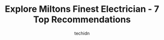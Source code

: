 ---
layout: ampstory
image: https://i0.wp.com/www.auto.or.id/wp-content/uploads/2023/06/raspen-electric-0-milton-1686326797.jpeg?resize=640,853
author: techidn
featured: false
description: Milton, Ontario, Canada is a haven for Electrician enthusiasts, boasting an impressive array of 7 top-notch establishments. Whether youre a seasoned connoisseur or simply curious to explore
title: Explore Miltons Finest Electrician - 7 Top Recommendations
cover:
   title: Explore Miltons Finest Electrician - 7 Top Recommendations
   subtitle: AUTO.OR.ID
   background: https://www.auto.or.id/wp-content/uploads/2023/06/raspen-electric-0-milton-1686326797.jpeg

pages: 
 - layout: thirds
   top: <h1>#1 Lorion Electric Inc.</h1>
   bottom: "<p>Used Lorion Electric to install an EV charger in my garage.  Dan did a great job through the estimate process and provided a detailed quote of the work to be done over th</p>"
   background: https://www.auto.or.id/wp-content/uploads/2023/06/raspen-electric-1-milton-1686326799.jpeg
   backgroundblur: true
 - layout: thirds
   top: <h1>#2 MARS Lighting & Electrical Supplies Distribution (MarsLED)</h1>
   bottom: "<p>459 Main St E #2, Milton, ON L9T 1R1, Canada</p>"
   background: https://www.auto.or.id/wp-content/uploads/2023/06/raspen-electric-2-milton-1686326799.png
   cta:
      link: https://www.auto.or.id/explore-miltons-finest-electrician-7-top-recommendations/
      text: Explore Miltons Finest Electrician - 7 Top Recommendations
 - layout: thirds
   top: <h1>#3 Primary Electrical Supply</h1>
   bottom: "<p>3163 Steeles Ave W, Milton, ON L9T 2V4, Canada</p>"
   background: https://images.unsplash.com/photo-1602343858784-d837e63a79c1?ixlib=rb-4.0.3&ixid=MnwxMjA3fDB8MHxwaG90by1wYWdlfHx8fGVufDB8fHx8&auto=format&fit=crop&w=640&h=853&q=80
   cta:
      link: https://www.auto.or.id/explore-miltons-finest-electrician-7-top-recommendations/
      text: Explore Miltons Finest Electrician - 7 Top Recommendations
 - layout: thirds
   top: <h1>#4 Static Electrical Services</h1>
   bottom: "<p>1307 Roper Dr, Milton, ON L9T 6E5, Canada</p>"
   background: https://images.unsplash.com/photo-1598560342586-54fac322e093?ixlib=rb-4.0.3&ixid=MnwxMjA3fDB8MHxwaG90by1wYWdlfHx8fGVufDB8fHx8&auto=format&fit=crop&w=640&h=853&q=80
   cta:
      link: https://www.auto.or.id/explore-miltons-finest-electrician-7-top-recommendations/
      text: Explore Miltons Finest Electrician - 7 Top Recommendations
 - layout: thirds
   top: <h1>#5 Raspen Electric</h1>
   bottom: "<p>806 Syer Dr, Milton, ON L9T 4E3, Canada</p>"
   background: https://images.unsplash.com/photo-1517672651691-24622a91b550?ixlib=rb-4.0.3&ixid=MnwxMjA3fDB8MHxwaG90by1wYWdlfHx8fGVufDB8fHx8&auto=format&fit=crop&w=640&h=853&q=80
   cta:
      link: https://www.auto.or.id/explore-miltons-finest-electrician-7-top-recommendations/
      text: Explore Miltons Finest Electrician - 7 Top Recommendations
 - layout: thirds
   top: <h1>#6 JE Electrical services</h1>
   bottom: "<p>32 Steeles Ave E, Milton, ON L9T 5A1, Canada</p>"
   background: https://images.unsplash.com/photo-1558140275-312515f28cbb?ixlib=rb-4.0.3&ixid=MnwxMjA3fDB8MHxwaG90by1wYWdlfHx8fGVufDB8fHx8&auto=format&fit=crop&w=640&h=853&q=80
   cta:
      link: https://www.auto.or.id/explore-miltons-finest-electrician-7-top-recommendations/
      text: Explore Miltons Finest Electrician - 7 Top Recommendations
 - layout: thirds
   top: <h1>#7 MMD Electric Inc.</h1>
   bottom: "<p>650 Childs Dr #4, Milton, ON L9T 3N8, Canada</p>"
   background: https://images.unsplash.com/photo-1653047256226-5abbfa82f1d7?ixlib=rb-4.0.3&ixid=MnwxMjA3fDB8MHxwaG90by1wYWdlfHx8fGVufDB8fHx8&auto=format&fit=crop&w=640&h=853&q=80
   cta:
      link: https://www.auto.or.id/explore-miltons-finest-electrician-7-top-recommendations/
      text: Explore Miltons Finest Electrician - 7 Top Recommendations
 - layout: thirds
   middle: Continue reading...
   background: https://images.unsplash.com/photo-1639928846512-d22a0738138a?ixlib=rb-4.0.3&ixid=MnwxMjA3fDB8MHxwaG90by1wYWdlfHx8fGVufDB8fHx8&auto=format&fit=crop&w=640&h=853&q=80
   cta:
      link: https://www.auto.or.id/explore-miltons-finest-electrician-7-top-recommendations/
      text: Explore Miltons Finest Electrician - 7 Top Recommendations

---